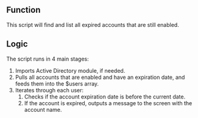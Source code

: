 ## Function

This script will find and list all expired accounts that are still enabled.

## Logic

The script runs in 4 main stages:

1. Imports Active Directory module, if needed.
2. Pulls all accounts that are enabled and have an expiration date, and feeds them into the $users array.
3. Iterates through each user:
    1. Checks if the account expiration date is before the current date.
    2. If the account is expired, outputs a message to the screen with the account name.

